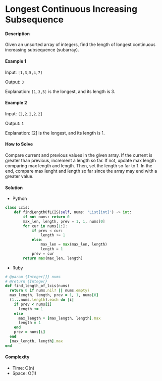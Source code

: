 # Longest Continuous Increasing Subsequence

#### Description

Given an unsorted array of integers, find the length of longest continuous increasing subsequence (subarray).

#### Example 1
Input: `[1,3,5,4,7]`

Output: `3`

Explanation: `[1,3,5]` is the longest, and its length is 3. 

#### Example 2
Input: `[2,2,2,2,2]`

Output: `1`

Explanation: [2] is the longest, and its length is 1. 

#### How to Solve

Compare current and previous values in the given array. If the current is greater than previous, increment a length so far. If not, update max length comparing max length and length. Then, set the length so far to 1. In the end, compare max lenght and length so far since the array may end with a greater value.

#### Solution
- Python

```python
class Lcis:
    def findLengthOfLCIS(self, nums: 'List[int]') -> int:
        if not nums: return 0
        max_len, length, prev = 1, 1, nums[0]
        for cur in nums[1:]:
            if prev < cur:
                length += 1
            else:
                max_len = max(max_len, length)
                length = 1
            prev = cur
        return max(max_len, length)
```

- Ruby

```ruby
# @param {Integer[]} nums
# @return {Integer}
def find_length_of_lcis(nums)
  return 0 if nums.nil? || nums.empty?
  max_length, length, prev = 1, 1, nums[0]
  (1...nums.length).each do |i|
    if prev < nums[i]
      length += 1
    else
      max_length = [max_length, length].max
      length = 1
    end
    prev = nums[i]
  end
  [max_length, length].max
end
```

#### Complexity
- Time: O(n)
- Space: O(1)